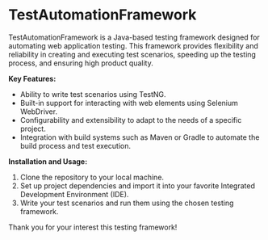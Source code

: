 # TestAutomationFramework
TestAutomationFramework is a Java-based testing framework designed for automating web application testing. This framework provides flexibility and reliability in creating and executing test scenarios, speeding up the testing process, and ensuring high product quality.

**Key Features:**
- Ability to write test scenarios using TestNG.
- Built-in support for interacting with web elements using Selenium WebDriver.
- Configurability and extensibility to adapt to the needs of a specific project.
- Integration with build systems such as Maven or Gradle to automate the build process and test execution.

**Installation and Usage:**
1. Clone the repository to your local machine.
2. Set up project dependencies and import it into your favorite Integrated Development Environment (IDE).
3. Write your test scenarios and run them using the chosen testing framework.

Thank you for your interest this testing framework!

